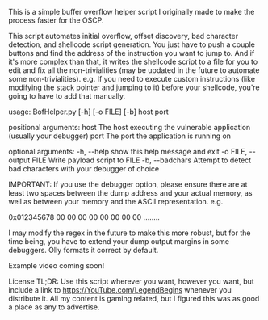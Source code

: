 This is a simple buffer overflow helper script I originally made to make the process faster for the OSCP.

This script automates initial overflow, offset discovery, bad character detection, and shellcode script generation. You just have to push a couple buttons and find the address of the instruction you want to jump to. And if it's more complex than that, it writes the shellcode script to a file for you to edit and fix all the non-trivialities (may be updated in the future to automate some non-trivialities). e.g. If you need to execute custom instructions (like modifying the stack pointer and jumping to it) before your shellcode, you're going to have to add that manually.


usage: BofHelper.py [-h] [-o FILE] [-b] host port

positional arguments:
  host                  The host executing the vulnerable application (usually your debugger)
  port                  The port the application is running on

optional arguments:
  -h, --help            show this help message and exit
  -o FILE, --output FILE
                        Write payload script to FILE
  -b, --badchars        Attempt to detect bad characters with your debugger of choice



IMPORTANT: If you use the debugger option, please ensure there are at least two spaces between the dump address and your actual memory, as well as between your memory and the ASCII representation. e.g.

0x012345678  00 00 00 00 00 00 00 00  ........

I may modify the regex in the future to make this more robust, but for the time being, you have to extend your dump output margins in some debuggers. Olly formats it correct by default.



Example video coming soon!



License TL;DR:
Use this script wherever you want, however you want, but include a link to https://YouTube.com/LegendBegins whenever you distribute it. All my content is gaming related, but I figured this was as good a place as any to advertise.
